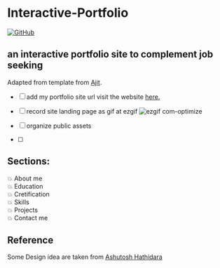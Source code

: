 # Interactive-Portfolio

[![GitHub](https://img.shields.io/github/license/AjitVerma15/Interactive-Portfolio?color=green)](https://img.shields.io/github/license/AjitVerma15/Interactive-Portfolio)

## an interactive portfolio site to complement job seeking

Adapted from template from [Ajit](AjitVerma15/Interactive-Portfolio).

- [ ] add my portfolio site url
visit the website [here.]()

- [ ] record site landing page as gif at ezgif
![ezgif com-optimize]()

- [ ] organize public assets
- [ ]  
## Sections:

💥 About me\
💥 Education\
💥 Cretification\
💥 Skills\
💥 Projects\
💥 Contact me

## Reference

Some Design idea are taken from [Ashutosh Hathidara](https://github.com/ashutosh1919/masterPortfolio)
